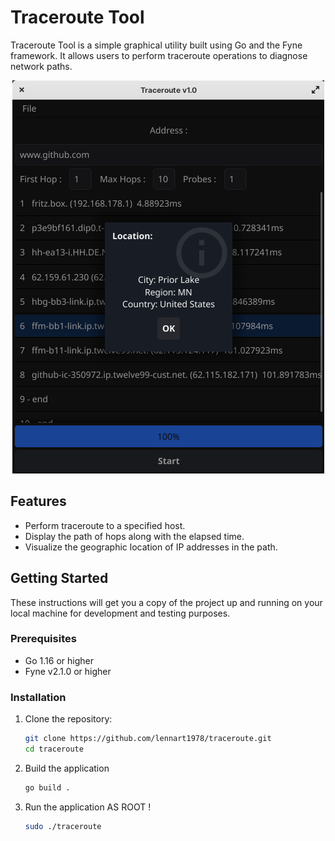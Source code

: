 # Traceroute Tool

Traceroute Tool is a simple graphical utility built using Go and the Fyne framework.
It allows users to perform traceroute operations to diagnose network paths.

<p align="center">
   <img src="screenshot.png" alt="Screenshot">
</p>

## Features

- Perform traceroute to a specified host.
- Display the path of hops along with the elapsed time.
- Visualize the geographic location of IP addresses in the path.

## Getting Started

These instructions will get you a copy of the project up and running on your local machine for development and testing purposes.

### Prerequisites

- Go 1.16 or higher
- Fyne v2.1.0 or higher

### Installation

1. Clone the repository:
   ```bash
   git clone https://github.com/lennart1978/traceroute.git
   cd traceroute
2. Build the application
   ```bash
   go build .
3. Run the application AS ROOT !
   ```bash
   sudo ./traceroute
